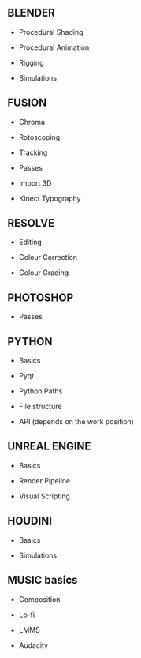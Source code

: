 ## BLENDER

- Procedural Shading

- Procedural Animation

- Rigging

- Simulations

## FUSION

- Chroma

- Rotoscoping

- Tracking

- Passes

- Import 3D

- Kinect Typography

## RESOLVE

- Editing

- Colour Correction

- Colour Grading

## PHOTOSHOP

- Passes

## PYTHON

- Basics

- Pyqt

- Python Paths

- File structure

- API (depends on the work position)

## UNREAL ENGINE

- Basics

- Render Pipeline

- Visual Scripting

## HOUDINI

- Basics

- Simulations

## MUSIC basics

- Composition

- Lo-fi

- LMMS

- Audacity
